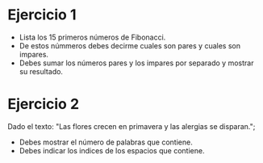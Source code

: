 # Ejercicio 1

- Lista los 15 primeros números de Fibonacci.
- De estos númmeros debes decirme cuales son pares y cuales son impares.
- Debes sumar los números pares y los impares por separado y mostrar su resultado.

# Ejercicio 2

Dado el texto: "Las flores crecen en primavera y las alergias se disparan.";

- Debes mostrar el número de palabras que contiene.
- Debes indicar los indices de los espacios que contiene.
